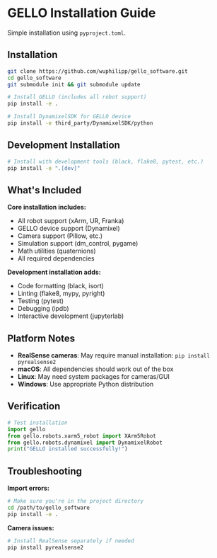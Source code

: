 # GELLO Installation Guide

Simple installation using `pyproject.toml`.

## Installation

```bash
git clone https://github.com/wuphilipp/gello_software.git
cd gello_software
git submodule init && git submodule update

# Install GELLO (includes all robot support)
pip install -e .

# Install DynamixelSDK for GELLO device
pip install -e third_party/DynamixelSDK/python
```

## Development Installation

```bash
# Install with development tools (black, flake8, pytest, etc.)
pip install -e ".[dev]"
```

## What's Included

**Core installation includes:**
- All robot support (xArm, UR, Franka)
- GELLO device support (Dynamixel)
- Camera support (Pillow, etc.)
- Simulation support (dm_control, pygame)
- Math utilities (quaternions)
- All required dependencies

**Development installation adds:**
- Code formatting (black, isort)
- Linting (flake8, mypy, pyright)
- Testing (pytest)
- Debugging (ipdb)
- Interactive development (jupyterlab)

## Platform Notes

- **RealSense cameras**: May require manual installation: `pip install pyrealsense2`
- **macOS**: All dependencies should work out of the box
- **Linux**: May need system packages for cameras/GUI
- **Windows**: Use appropriate Python distribution

## Verification

```python
# Test installation
import gello
from gello.robots.xarm5_robot import XArm5Robot
from gello.robots.dynamixel import DynamixelRobot
print("GELLO installed successfully!")
```

## Troubleshooting

**Import errors:**
```bash
# Make sure you're in the project directory
cd /path/to/gello_software
pip install -e .
```

**Camera issues:**
```bash
# Install RealSense separately if needed
pip install pyrealsense2
``` 